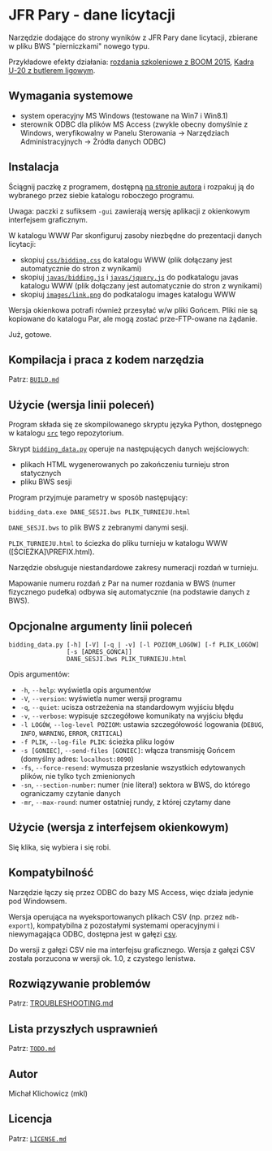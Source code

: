 
JFR Pary - dane licytacji
=========================

Narzędzie dodające do strony wyników z JFR Pary dane licytacji, zbierane w pliku
BWS "pierniczkami" nowego typu.

Przykładowe efekty działania:
[rozdania szkoleniowe z BOOM 2015](http://www.pzbs.pl/wyniki/boom/2015/boom_wirtualne_me.html),
[Kadra U-20 z butlerem ligowym](http://emkael.info/brydz/wyniki/2015/u20_szczyrk/ligowe.html).

Wymagania systemowe
-------------------

* system operacyjny MS Windows (testowane na Win7 i Win8.1)
* sterownik ODBC dla plików MS Access (zwykle obecny domyślnie z Windows,
weryfikowalny w Panelu Sterowania -> Narzędziach Administracyjnych ->
Żródła danych ODBC)

Instalacja
----------

Ściągnij paczkę z programem, dostępną [na stronie autora](//emkael.github.io/pary-bidding-data)
i rozpakuj ją do wybranego przez siebie katalogu roboczego programu.

Uwaga: paczki z sufiksem `-gui` zawierają wersję aplikacji z okienkowym
interfejsem graficznym.

W katalogu WWW Par skonfiguruj zasoby niezbędne do prezentacji danych
licytacji:
* skopiuj [`css/bidding.css`](res/css/bidding.css) do katalogu WWW (plik
dołączany jest automatycznie do stron z wynikami)
* skopiuj [`javas/bidding.js`](res/javas/bidding.js) i [`javas/jquery.js`](res/javas/jquery.js) do podkatalogu javas
katalogu WWW (plik dołączany jest automatycznie do stron z wynikami)
* skopiuj [`images/link.png`](res/images/link.png) do podkatalogu images
katalogu WWW

Wersja okienkowa potrafi również przesyłać w/w pliki Gońcem. Pliki nie są
kopiowane do katalogu Par, ale mogą zostać prze-FTP-owane na żądanie.

Już, gotowe.

Kompilacja i praca z kodem narzędzia
------------------------------------

Patrz: [`BUILD.md`](BUILD.md)

Użycie (wersja linii poleceń)
-----------------------------

Program składa się ze skompilowanego skryptu języka Python, dostępnego
w katalogu [`src`](src) tego repozytorium.

Skrypt [`bidding_data.py`](src/bidding_data.py) operuje na następujących
danych wejściowych:
* plikach HTML wygenerowanych po zakończeniu turnieju stron statycznych
* pliku BWS sesji

Program przyjmuje parametry w sposób następujący:
```
bidding_data.exe DANE_SESJI.bws PLIK_TURNIEJU.html
```

`DANE_SESJI.bws` to plik BWS z zebranymi danymi sesji.

`PLIK_TURNIEJU.html` to ściezka do pliku turnieju w katalogu WWW
([ŚCIEŻKA]\PREFIX.html).

Narzędzie obsługuje niestandardowe zakresy numeracji rozdań w turnieju.

Mapowanie numeru rozdań z Par na numer rozdania w BWS (numer fizycznego
pudełka) odbywa się automatycznie (na podstawie danych z BWS).

Opcjonalne argumenty linii poleceń
----------------------------------

```
bidding_data.py [-h] [-V] [-q | -v] [-l POZIOM_LOGÓW] [-f PLIK_LOGÓW]
                [-s [ADRES_GOŃCA]]
                DANE_SESJI.bws PLIK_TURNIEJU.html
```

Opis argumentów:
 * `-h`, `--help`: wyświetla opis argumentów
 * `-V`, `--version`: wyświetla numer wersji programu
 * `-q`, `--quiet`: ucisza ostrzeżenia na standardowym wyjściu błędu
 * `-v`, `--verbose`: wypisuje szczegółowe komunikaty na wyjściu błędu
 * `-l LOGÓW`, `--log-level POZIOM`: ustawia szczegółowość logowania
(`DEBUG`, `INFO`, `WARNING`, `ERROR`, `CRITICAL`)
 * `-f PLIK`, `--log-file PLIK`: ścieżka pliku logów
 * `-s [GONIEC]`, `--send-files [GONIEC]`: włącza transmisję Gońcem
(domyślny adres: `localhost:8090`)
 * `-fs`, `--force-resend`: wymusza przesłanie wszystkich edytowanych plików,
nie tylko tych zmienionych
 * `-sn`, `--section-number`: numer (nie litera!) sektora w BWS, do którego
ograniczamy czytanie danych
 * `-mr`, `--max-round`: numer ostatniej rundy, z której czytamy dane

Użycie (wersja z interfejsem okienkowym)
----------------------------------------

Się klika, się wybiera i się robi.

Kompatybilność
--------------

Narzędzie łączy się przez ODBC do bazy MS Access, więc działa jedynie
pod Windowsem.

Wersja operująca na wyeksportowanych plikach CSV (np. przez `mdb-export`),
kompatybilna z pozostałymi systemami operacyjnymi i niewymagająca ODBC,
dostępna jest w gałęzi [csv](//github.com/emkael/jfrpary-bidding-data/tree/csv).

Do wersji z gałęzi CSV nie ma interfejsu graficznego. Wersja z gałęzi CSV
została porzucona w wersji ok. 1.0, z czystego lenistwa.

Rozwiązywanie problemów
-----------------------

Patrz: [TROUBLESHOOTING.md](TROUBLESHOOTING.md)

Lista przyszłych usprawnień
---------------------------

Patrz: [`TODO.md`](TODO.md)

Autor
-----

Michał Klichowicz (mkl)

Licencja
--------

Patrz: [`LICENSE.md`](LICENSE.md)
